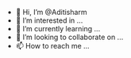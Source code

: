 - 👋 Hi, I’m @Aditisharm 
- 👀 I’m interested in ...
- 🌱 I’m currently learning ...
- 💞️ I’m looking to collaborate on ...
- 📫 How to reach me ...

<!---
Aditisharm/Aditisharm is a ✨ special ✨ repository because its `README.md` (this file) appears on your GitHub profile.
You can click the Preview link to take a look at your changes.
---
